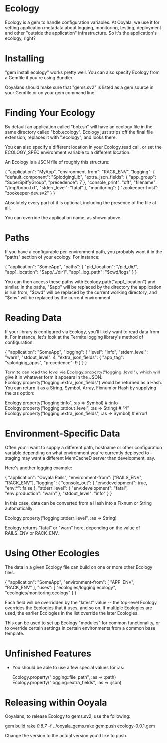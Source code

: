 Ecology
=======

Ecology is a gem to handle configuration variables.  At Ooyala, we use
it for setting application metadata about logging, monitoring,
testing, deployment and other "outside the application"
infrastructure.  So it's the application's ecology, right?

Installing
==========

"gem install ecology" works pretty well.  You can also specify Ecology
from a Gemfile if you're using Bundler.

Ooyalans should make sure that "gems.sv2" is listed as a gem source in
your Gemfile or on your gem command line.

Finding Your Ecology
====================

By default an application called "bob.sh" will have an ecology file in
the same directory called "bob.ecology".  Ecology just strips off the
final file extension, replaces it with ".ecology", and looks there.

You can also specify a different location in your Ecology.read call,
or set the ECOLOGY_SPEC environment variable to a different location.

An Ecology is a JSON file of roughly this structure:

{
  "application": "MyApp",
  "environment-from": "RACK_ENV",
  "logging": {
    "default_component": "SplodgingLib",
    "extra_json_fields": {
      "app_group": "SuperSpiffyGroup",
      "precedence": 7
    },
    "console_print": "off",
    "filename": "/tmp/bobo.txt",
    "stderr_level": "fatal"
  },
  "monitoring": {
    "zookeeper-host": "zookeeper-dev.sv2"
  }
}

Absolutely every part of it is optional, including the presence of the file at all.

You can override the application name, as shown above.

Paths
=====

If you have a configurable per-environment path, you probably want it in the "paths"
section of your ecology.  For instance:

{
  "application": "SomeApp",
  "paths": {
    "pid_location": "/pid_dir/",
    "app1_location": "$app/../dir1",
    "app1_log_path": "$cwd/logs"
  }
}

You can then access these paths with Ecology.path("app1_location") and similar.
In the paths, "$app" will be replaced by the directory the application is run
from, "$cwd" will be replaced by the current working directory, and "$env" will
be replaced by the current environment.

Reading Data
============

If your library is configured via Ecology, you'll likely want to read data
from it.  For instance, let's look at the Termite logging library's method
of configuration:

{
  "application": "SomeApp",
  "logging": {
    "level": "info",
    "stderr_level": "warn",
    "stdout_level": 4,
    "extra_json_fields": {
      "app_tag": "splodging_apps",
      "precedence": 9
    }
  }
}

Termite can read the level via Ecology.property("logging::level"), which will
give it in whatever form it appears in the JSON.
Ecology.property("logging::extra_json_fields") would be returned as a Hash.
You can return it as a String, Symbol, Array, Fixnum or Hash by supplying
the :as option:

  Ecology.property("logging::info", :as => Symbol)  # :info
  Ecology.property("logging::stdout_level", :as => String) # "4"
  Ecology.property("logging::extra_json_fields", :as => Symbol) # error!

Environment-Specific Data
=========================

Often you'll want to supply a different path, hostname or other
configuration variable depending on what environment you're
currently deployed to - staging may want a different MemCacheD
server than development, say.

Here's another logging example:

{
  "application": "Ooyala Rails",
  "environment-from": ["RAILS_ENV", "RACK_ENV"],
  "logging": {
    "console_out": {
      "env:development": true,
      "env:*": false
    },
    "stderr_level": {
      "env:development": "fatal",
      "env:production": "warn"
    },
    "stdout_level": "info"
  }
}

In this case, data can be converted from a Hash into a Fixnum
or String automatically:

  Ecology.property("logging::stderr_level", :as => String)

Ecology returns "fatal" or "warn" here, depending on the value
of RAILS_ENV or RACK_ENV.

Using Other Ecologies
=====================

The data in a given Ecology file can build on one or more
other Ecology files.

{
  "application": "SomeApp",
  "environment-from": [ "APP_ENV", "RACK_ENV" ],
  "uses": [ "ecologies/logging.ecology", "ecologies/monitoring.ecology" ]
}

Each field will be overridden by the "latest" value -- the top-level
Ecology overrides the Ecologies that it uses, and so on.  If multiple
Ecologies are used, the earlier Ecologies in the list override the
later Ecologies.

This can be used to set up Ecology "modules" for common functionality,
or to override certain settings in certain environments from a common
base template.

Unfinished Features
===================

* You should be able to use a few special values for :as:

  Ecology.property("logging::file_path", :as => :path)
  Ecology.property("logging::extra_fields", :as => :json)


Releasing within Ooyala
=======================

Ooyalans, to release Ecology to gems.sv2, use the following:

  gem build
  rake _0.8.7_ -f ../ooyala_gems.rake gem:push ecology-0.0.1.gem

Change the version to the actual version you'd like to push.
